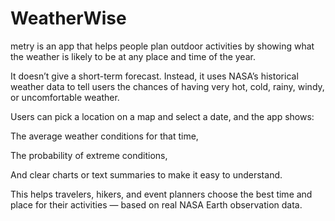 # WeatherWise
metry is an app that helps people plan outdoor activities by showing what the weather is likely to be at any place and time of the year.

It doesn’t give a short-term forecast. Instead, it uses NASA’s historical weather data to tell users the chances of having very hot, cold, rainy, windy, or uncomfortable weather.

Users can pick a location on a map and select a date, and the app shows:

The average weather conditions for that time,

The probability of extreme conditions,

And clear charts or text summaries to make it easy to understand.

This helps travelers, hikers, and event planners choose the best time and place for their activities — based on real NASA Earth observation data.
